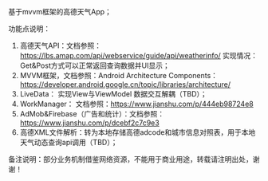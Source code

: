 基于mvvm框架的高德天气App；

功能点说明：
1. 高德天气API：文档参照：https://lbs.amap.com/api/webservice/guide/api/weatherinfo/
   实现情况：Get&Post方式可以正常返回查询数据并UI显示；
2. MVVM框架，文档参照：Android Architecture Components：https://developer.android.google.cn/topic/libraries/architecture/
3. LiveData： 实现View与ViewModel 数据交互解耦（TBD）；
4. WorkManager： 文档参照：https://www.jianshu.com/p/444eb98724e8
5. AdMob&Firebase（广告和统计）：文档参照：https://www.jianshu.com/p/dcebf2c7c9e3
6. 高德XML文件解析：转为本地存储高德adcode和城市信息对照表，用于本地天气动态查询api调用（TBD）；

备注说明：部分业务机制借鉴网络资源，不能用于商业用途，转载请注明出处，谢谢！ 
